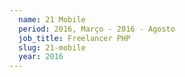 ```yaml
---
  name: 21 Mobile
  period: 2016, Março - 2016 - Agosto
  job_title: Freelancer PHP
  slug: 21-mobile
  year: 2016 
---
```

